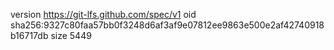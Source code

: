version https://git-lfs.github.com/spec/v1
oid sha256:9327c80faa57bb0f3248d6af3af9e07812ee9863e500e2af42740918b16717db
size 5449
